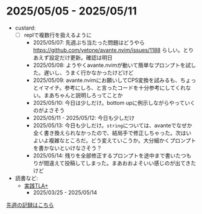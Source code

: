 # 2025/05/05 - 2025/05/11

- custard:
    - [ ] replで複数行を扱えるように
        - 2025/05/07: 先週ぶち当たった問題はどうやら <https://github.com/yetone/avante.nvim/issues/1188> らしい。とりあえず設定だけ更新。確認は明日
        - 2025/05/08: ようやくavante.nvimが動いて簡単なプロンプトを試した。遅いし、うまく行かなかったけどけど
        - 2025/05/09: avante.nvimにお願いしてCPS変換を試みるも、ちょっとイマイチ。参考にしろ、と言ったコードを十分参考にしてくれない。まあちゃんと説明しろってことか
        - 2025/05/10: 今日は少しだけ。bottom upに例示しながらやっていくのがよさそう
        - 2025/05/11 - 2025/05/12: 今日も少しだけ
        - 2025/05/13: 今日も少しだけ。`string`については、avanteでなぜか全く書き換えられなかったので、結局手で修正しちゃった。次はいよいよ複雑なところだ。どう変えていこうか。大分細かくプロンプトを書かないといけなさそう？
        - 2025/05/14: 残りを全部修正するプロンプトを途中まで書いたつもりが間違えて投稿してしまった。まあおおよそいい感じのが出てきたけど
- 読書など:
    - [実践TLA+](https://www.shoeisha.co.jp/book/detail/9784798169163)
        - 2025/03/25 - 2025/05/14

[先週の記録はこちら](https://github.com/igrep/daily-commits/blob/4ac9fda4eb2a4eef715cc41e607b629bed85ab26/yesterday.md)
